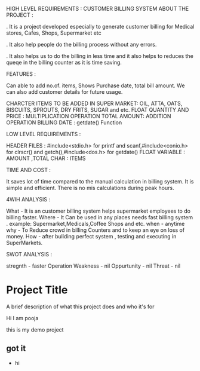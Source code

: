 HIGH LEVEL REQUIREMENTS : CUSTOMER BILLING SYSTEM ABOUT THE PROJECT :

. It is a project developed especially to generate customer billing for Medical stores, Cafes, Shops, Supermarket etc

. It also help people do the billing process without any errors.

. It also helps us to do the billing in less time and it also helps to reduces the queqe in the billing counter as it is time saving.

FEATURES :

Can able to add no.of. items,
Shows Purchase date,
total bill amount.
We can also add customer details for future usage.

CHARCTER ITEMS TO BE ADDED IN SUPER MARKET: OIL, ATTA, OATS, BISCUITS, SPROUTS, DRY FRITS, SUGAR and etc.
FLOAT QUANTITY AND PRICE : MULTIPLICATION OPERATION
TOTAL AMOUNT: ADDITION OPERATION
BILLING DATE : getdate() Function

LOW LEVEL REQUIREMENTS :

HEADER FILES : #include<stdio.h> for printf and scanf,#include<conio.h> for clrscr() and getch(),#include<dos.h> for getdate()
FLOAT VARIABLE : AMOUNT ,TOTAL
CHAR : ITEMS

TIME AND COST :

It saves lot of time compared to the manual calculation in billing system.
It is simple and efficient.
There is no mis calculations during peak hours.

4WIH ANALYSIS :

What - It is an customer billing system helps supermarket employees to do billing faster.
Where - It Can be used in any places needs fast billing system . example: Supermarket,Medicals,Coffee Shops and etc.
when - anytime
why - To Reduce crowd in billing Counters and to keep an eye on loss of money.
How - after buliding perfect system , testing and executing in SuperMarkets.

SWOT ANALYSIS :

stregnth - faster Operation
Weakness - nil
Oppurtunity - nil
Threat - nil


# Project Title

A brief description of what this project does and who it's for

Hi I am pooja

this is my demo project

## got it

* hi
